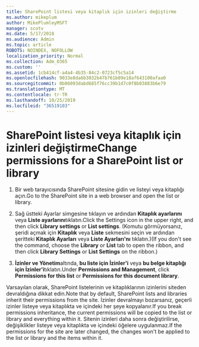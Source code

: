 ```yaml
---
title: SharePoint listesi veya kitaplık için izinleri değiştirme
ms.author: mikeplum
author: MikePlumleyMSFT
manager: scotv
ms.date: 5/17/2018
ms.audience: Admin
ms.topic: article
ROBOTS: NOINDEX, NOFOLLOW
localization_priority: Normal
ms.collection: Adm_O365
ms.custom: ''
ms.assetid: 1cb414cf-a4a4-4b35-84c2-0723cf5c5a14
ms.openlocfilehash: 9033e8da6b3032b47b761b89e18af643100afaa0
ms.sourcegitcommit: 0b06093dabd685f76cc39b1d7c0f8b03883b6e79
ms.translationtype: MT
ms.contentlocale: tr-TR
ms.lasthandoff: 10/25/2019
ms.locfileid: "36519103"
---
```

# <a name="change-permissions-for-a-sharepoint-list-or-library"></a><span data-ttu-id="a58fa-102">SharePoint listesi veya kitaplık için izinleri değiştirme</span><span class="sxs-lookup"><span data-stu-id="a58fa-102">Change permissions for a SharePoint list or library</span></span>

1. <span data-ttu-id="a58fa-103">Bir web tarayıcısında SharePoint sitesine gidin ve listeyi veya kitaplığı açın.</span><span class="sxs-lookup"><span data-stu-id="a58fa-103">Go to the SharePoint site in a web browser and open the list or library.</span></span>
    
2. <span data-ttu-id="a58fa-104">Sağ üstteki Ayarlar simgesine tıklayın ve ardından **Kitaplık ayarlarını** veya **Liste ayarlarını**tıklatın.</span><span class="sxs-lookup"><span data-stu-id="a58fa-104">Click the Settings icon in the upper right, and then click **Library settings** or **List settings**.</span></span> <span data-ttu-id="a58fa-105">(Komutu görmüyorsanız, şeridi açmak için **Kitaplık** veya **Liste** sekmesini seçin ve ardından şeritteki **Kitaplık Ayarları** veya **Liste Ayarları'nı** tıklatın.)</span><span class="sxs-lookup"><span data-stu-id="a58fa-105">(If you don't see the command, choose the **Library** or **List** tab to open the ribbon, and then click **Library Settings** or **List Settings** on the ribbon.)</span></span> 
    
3. <span data-ttu-id="a58fa-106">**İzinler ve Yönetim**altında, **bu liste için İzinler'i** veya **bu belge kitaplığı için İzinler'i**tıklatın.</span><span class="sxs-lookup"><span data-stu-id="a58fa-106">Under **Permissions and Management**, click **Permissions for this list** or **Permissions for this document library**.</span></span>
    
<span data-ttu-id="a58fa-107">Varsayılan olarak, SharePoint listelerinin ve kitaplıklarının izinlerini siteden devraldığına dikkat edin.</span><span class="sxs-lookup"><span data-stu-id="a58fa-107">Note that by default, SharePoint lists and libraries inherit their permissions from the site.</span></span> <span data-ttu-id="a58fa-108">İzinler devralmayı bozarsanız, geçerli izinler listeye veya kitaplıkta ve içindeki her şeye kopyalanır.</span><span class="sxs-lookup"><span data-stu-id="a58fa-108">If you break permissions inheritance, the current permissions will be copied to the list or library and everything within it.</span></span> <span data-ttu-id="a58fa-109">Sitenin izinleri daha sonra değiştirilirse, değişiklikler listeye veya kitaplıkta ve içindeki öğelere uygulanmaz.</span><span class="sxs-lookup"><span data-stu-id="a58fa-109">If the permissions for the site are later changed, the changes won't be applied to the list or library and the items within it.</span></span>
  

